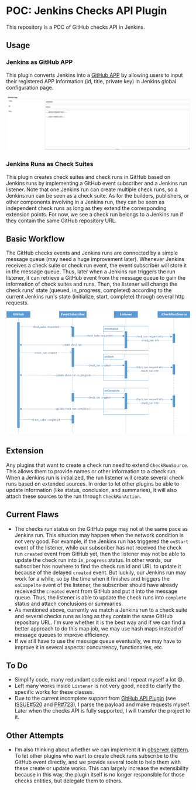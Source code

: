 # POC: Jenkins Checks API Plugin

This repository is a POC of GitHub checks API in Jenkins.

## Usage
### Jenkins as GitHub APP
This plugin converts Jenkins into a [GitHub APP](https://developer.github.com/apps/about-apps/) 
by allowing users to input their registered APP information (id, title, private key) in
Jenkins global configuration page.

![global-configuration](doc/global-configuration.png)

### Jenkins Runs as Check Suites
This plugin creates check suites and check runs in GitHub based on Jenkins runs 
by implementing a GitHub event subscriber and a Jenkins run listener. Note that 
one Jenkins run can create multiple check runs, so a Jenkins run can be seen as 
a check suite. As for the builders, publishers, or other components involving in a 
Jenkins run, they can be seen as independent check runs as long as they extend the corresponding
extension points. For now, we see a check run belongs to a Jenkins run if they contain the
same GitHub repository URL.

## Basic Workflow
The GitHub checks events and Jenkins runs are connected by a simple message queue (may need a huge improvement
later). Whenever Jenkins receives a check suite or check run event, the event subscriber will
store it in the message queue. Thus, later when a Jenkins run triggers the run listener, it can retrieve 
a GitHub event from the message queue to gain the information of check suites and runs. Then, the listener 
will change the check runs' state (queued, in_progress, completed) according to the current Jenkins run's state 
(initialize, start, complete) through several http requests.

![workflow](doc/workflow.png)

## Extension
Any plugins that want to create a check run need to extend `CheckRunSource`. This allows them to provide names or 
other information to a check run. When a Jenkins run is initialized, the run listener will create several 
check runs based on extended sources. In order to let other plugins be able to update information 
(like status, conclusion, and summaries), it will also attach these sources to the run through 
`CheckRunAction`.

## Current Flaws
* The checks run status on the GitHub page may not at the same pace as Jenkins run. This situation may happen when the
 network condition is not very good. For example, if the Jenkins run has triggered the `onStart` event of the listener, 
 while our subscriber has not received the check run `created` event from GitHub yet, then the listener may not be able to
 update the check run into `in_progress` status. In other words, our subscriber has nowhere to find the check run id and URL
 to update it because of the delayed `created` event. But luckily, our Jenkins run may work for a while, 
 so by the time when it finishes and triggers the `onCompelte` event of the listener, the subscriber 
 should have already received the `created` event from GitHub and put it into the message queue. Thus, 
 the listener is able to update the check runs into `complete` status and attach conclusions or summaries.
* As mentioned above, currently we match a Jenkins run to a check suite and several checks runs as long as they contain the same GitHub repository URL. I'm sure whether it is the best way 
  and if we can find a better approach to do this map job, we may use hash maps instead of message queues
  to improve efficiency.
* If we still have to use the message queue eventually, we may have to improve it in several aspects: concurrency, functionaries, etc.  

## To Do
* Simplify code, many redundant code exist and I repeat myself a lot :sweat_smile:.
* Left many works inside `Listener` is not very good, need to clarify the specific works for these classes.
* Due to the current incomplete support from [GitHub API Plugin](https://github.com/jenkinsci/github-api-plugin) (see [ISSUE#520](https://github.com/github-api/github-api/issues/520) 
and [PR#723](https://github.com/github-api/github-api/pull/723)), I parse the payload and make requests myself. Later 
when the checks API is fully supported, I will transfer the project to it.

## Other Attempts
* I‘m also thinking about whether we can implement it in [observer pattern](https://en.wikipedia.org/wiki/Observer_pattern). 
  To let other plugins who want to create check runs subscribe to the GitHub event directly, and we provide several tools 
  to help them with these create or update works. This can largely increase the extensibility because in this way, the 
  plugin itself is no longer responsible for those checks entities, but delegate them to others.
